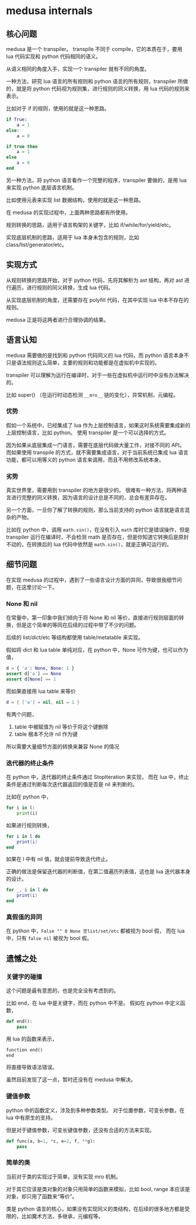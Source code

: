 # medusa internals

## 核心问题

medusa 是一个 transpiler。
transpile 不同于 compile，它的本质在于，要用 lua 代码实现和 python 代码相同的语义。

从语义相同的角度入手，实现一个 transpiler 就有不同的角度。

一种方法，研究 lua 语言的所有规则和 python 语言的所有规则，transpiler 所做的，就是将 python 代码视为规则集，进行规则的同义转换，用 lua 代码的规则来表示。

比如对于 if 的规则，使用的就是这一种思路。

```python
if True:
    a = 1
else:
	a = 0
```

```lua
if true then
    a = 1
else
	a = 0
end
```

另一种方法，将 python 语言看作一个完整的程序，transpiler 要做的，是用 lua 来实现 python 底层语言机制。

比如使用元表来实现 list 数据结构，使用的就是这一种思路。


在 medusa 的实现过程中，上面两种思路都有所使用。

规则转换的思路，适用于语言构架的关键字，比如 if/while/for/yield/etc。

实现底层机制的思路，适用于 lua 本身未包含的规则，比如 class/list/generator/etc。


## 实现方式


从规则转换的思路开始，对于 python 代码，先将其解析为 ast 结构，再对 ast 进行遍历，进行规则的同义转换，生成 lua 代码。

从实现底层机制的角度，还需要存在 polyfill 代码，在其中实现 lua 中本不存在的规则。

medusa 正是将这两者进行合理协调的结果。


## 语言认知

medusa 需要做的是找到和 python 代码同义的 lua 代码，而 python 语言本身不只是语法规则这么简单，主要的规则和功能都是在虚拟机中实现的。

transpiler 可以理解为运行在编译时，对于一些在虚拟机中运行时中没有办法解决的。

比如 super() （在运行时动态检测 `__mro__` 链的变化），异常机制，元编程。


### 优势

假如一个系统中，已经集成了 lua 作为上层控制语言，如果这时系统需要集成新的上层控制语言，比如 python。
使用 transpiler 是一个可以选择的方式。

因为如果从底层集成一门语言，需要在底层代码做大量工作，对接不同的 API。
而如果使用 transpile 的方式，就不需要集成语言，对于当前系统已集成 lua 语言功能，都可以用等义的 python 语言来调用，而且不用修改系统本身。

### 劣势

真实世界里，需要用到 transpiler 的地方是很少的。
很难有一种方法，将两种语言进行完整的同义转换，因为语言的设计总是不同的，总会有差异存在。


另一个方面，一旦你了解了转换的规则，那么当前支持的 python 语言就是语言混杂的产物。

比如在 python 中，调用 `math.sin()`，在没有引入 `math` 库时它是错误操作，但是 transpiler 运行在编译时，不会检测 math 是否存在，但是你知道它转换后是原封不动的，在转换后的 lua 代码中依然是 `math.sin()`，就是正确可运行的。


## 细节问题

在实现 medusa 的过程中，遇到了一些语言设计方面的异同，导致很我细节问题，在这里讨论一下。

### None 和 nil

在常量中，第一印象中我们倾向于将 None 和 nil 等价，直接进行规则层面的转换，但是这个简单的等同在后续的过程中带了不少的问题。

后续的 list/dict/etc 等结构都使用 table/metatable 来实现。

假如将 dict 和 lua table 单纯对应，在 python 中，None 可作为键，也可以作为值，

```python
d = { 'a': None, None: 1 }
assert d['a'] == None
assert d[None] == 1
```

而如果直接用 lua table 来等价

```lua
d = { ['a'] = nil, nil = 1 }
```

有两个问题，
1. table 中被赋值为 nil 等价于将这个键删除
2. table 根本不允许 nil 作为键

所以需要大量细节方面的转换来兼容 None 的情况

### 迭代器的终止条件

在 python 中，迭代器的终止条件通过 StopIteration 来实现，
而在 lua 中，终止条件是通过判断每次迭代器返回的值是否是 nil 来判断的。

比如在 python 中，


```python
for i in l:
    print(i)
```

如果进行规则转换，

```lua
for i in l do
    print(i)
end
```


如果在 l 中有 nil 值，就会提前导致迭代终止。


正确的做法是保留迭代器的判断值，在第二值遍历列表值，这也是 lua 迭代器本身的设计。

```lua
for _, i in l do
    print(i)
end
```

### 真假值的异同

在 python 中，`False "" 0 None 空list/set/etc` 都被视为 bool 假，
而在 lua 中，只有 `false nil` 被视为 bool 假。



## 遗憾之处

### 关键字的碰撞

这个问题是最有意思的，也是完全没有考虑到的。

比如 end，在 lua 中是关键字，而在 python 中不是。
假如在 python 中定义函数，


```python
def end():
    pass
```

用 lua 的函数来表示，


```python
function end()
end
```

将直接导致语法错误。

虽然目前发现了这一点，暂时还没有在 medusa 中解决。


### 键值参数

python 中的函数定义，涉及到多种参数类型。
对于位置参数，可变长参数，在 lua 中有原生的支持。

但是对于键值参数，可变长键值参数，还没有合适的方法来实现。


```python
def func(a, b=1, *c, e=2, f, **g):
    pass
```


### 简单的类

当前对于类的实现过于简单，没有实现 mro 机制。

对于其它应该是类对象的对象只用简单的函数来模拟，比如 bool, range 本应该是对象，却只用了函数来“等价”。

类是 python 语言的核心，如果没有实现同义的类结构，在后续的很多地方都是受限的，比如魔术方法，多继承，元编程等。


